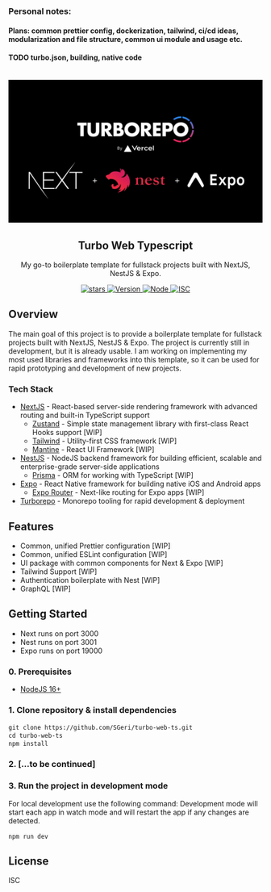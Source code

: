 ### Personal notes:

#### Plans: common prettier config, dockerization, tailwind, ci/cd ideas, modularization and file structure, common ui module and usage etc.

#### TODO turbo.json, building, native code

<p align="center">
   <br/>
   <a href="https://github.com/SGeri/turbo-web-ts" target="_blank"><img width="1920px" src="https://raw.githubusercontent.com/SGeri/turbo-web-ts/main/turbo-web-preview.png" /></a>
   <h2 align="center">Turbo Web Typescript</h2>
   <p align="center">
   My go-to boilerplate template for fullstack projects built with NextJS, NestJS & Expo.
   </p>
   <p align="center" style="align: center;">
      <a href="https://github.com/SGeri/turbo-web-ts">
        <img alt="stars" src="https://img.shields.io/github/stars/SGeri/turbo-web-ts?style=for-the-badge">
      </a>
      <a href="https://github.com/SGeri/turbo-web-ts">
        <img src="https://img.shields.io/badge/version-1.0.0-<COLOR>?style=for-the-badge" alt="Version"/>
      </a>
      <a href="https://github.com/SGeri/turbo-web-ts">
        <img src="https://img.shields.io/badge/node-16+-blue?style=for-the-badge" alt="Node" />
      </a>
      <a href="https://github.com/SGeri/turbo-web-ts">
        <img src="https://img.shields.io/github/license/SGeri/forrodrot?style=for-the-badge" alt="ISC" />
      </a>
   </p>
</p>

## Overview

The main goal of this project is to provide a boilerplate template for fullstack projects built with NextJS, NestJS & Expo. The project is currently still in development, but it is already usable. I am working on implementing my most used libraries and frameworks into this template, so it can be used for rapid
prototyping and development of new projects.

### Tech Stack

- [NextJS](https://nextjs.org) - React-based server-side rendering framework with advanced routing and built-in TypeScript support
  - [Zustand](https://zustand-demo.pmnd.rs) - Simple state management library with first-class React Hooks support [WIP]
  - [Tailwind](https://tailwindcss.com) - Utility-first CSS framework [WIP]
  - [Mantine](https://mantine.dev) - React UI Framework [WIP]
- [NestJS](https://nestjs.com) - NodeJS backend framework for building efficient, scalable and enterprise-grade server-side applications
  - [Prisma](https://www.prisma.io) - ORM for working with TypeScript [WIP]
- [Expo](https://expo.io) - React Native framework for building native iOS and Android apps
  - [Expo Router](https://expo.github.io/router/docs) - Next-like routing for Expo apps [WIP]
- [Turborepo](https://turbo.build/repo) - Monorepo tooling for rapid development & deployment

## Features

- Common, unified Prettier configuration [WIP]
- Common, unified ESLint configuration [WIP]
- UI package with common components for Next & Expo [WIP]
- Tailwind Support [WIP]
- Authentication boilerplate with Nest [WIP]
- GraphQL [WIP]

## Getting Started

- Next runs on port 3000
- Nest runs on port 3001
- Expo runs on port 19000

### 0. Prerequisites

- [NodeJS 16+](https://nodejs.org/en/download/)

### 1. Clone repository & install dependencies

```
git clone https://github.com/SGeri/turbo-web-ts.git
cd turbo-web-ts
npm install
```

### 2. [...to be continued]

### 3. Run the project in development mode

For local development use the following command:
Development mode will start each app in watch mode and will restart the app if any changes are detected.

```
npm run dev
```

## License

ISC
